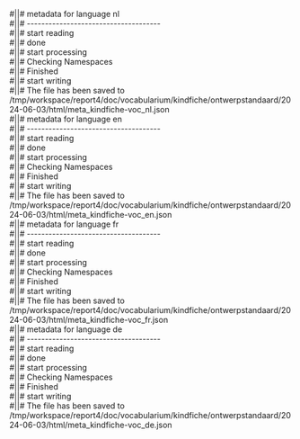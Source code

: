 #||# metadata for language nl   
#||# -------------------------------------  
#||# start reading  
#||# done  
#||# start processing  
#||# Checking Namespaces  
#||# Finished  
#||# start writing  
#||# The file has been saved to /tmp/workspace/report4/doc/vocabularium/kindfiche/ontwerpstandaard/2024-06-03/html/meta_kindfiche-voc_nl.json  
#||# metadata for language en   
#||# -------------------------------------  
#||# start reading  
#||# done  
#||# start processing  
#||# Checking Namespaces  
#||# Finished  
#||# start writing  
#||# The file has been saved to /tmp/workspace/report4/doc/vocabularium/kindfiche/ontwerpstandaard/2024-06-03/html/meta_kindfiche-voc_en.json  
#||# metadata for language fr   
#||# -------------------------------------  
#||# start reading  
#||# done  
#||# start processing  
#||# Checking Namespaces  
#||# Finished  
#||# start writing  
#||# The file has been saved to /tmp/workspace/report4/doc/vocabularium/kindfiche/ontwerpstandaard/2024-06-03/html/meta_kindfiche-voc_fr.json  
#||# metadata for language de   
#||# -------------------------------------  
#||# start reading  
#||# done  
#||# start processing  
#||# Checking Namespaces  
#||# Finished  
#||# start writing  
#||# The file has been saved to /tmp/workspace/report4/doc/vocabularium/kindfiche/ontwerpstandaard/2024-06-03/html/meta_kindfiche-voc_de.json  

